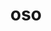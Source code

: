---
title: oso
description: >-
  Oso is an authorization tool that can be deployed either as framework leveraging its open-source library or as a cloud SaaS leveraging its authorization as a service offering. Its policy engine for authorization represents security as code so developers can express security as a natural extension of their applications.
opinion: >-
  It has the following strengths:
  
  - They have libraries for multiple languages 

  - It is very easy to setup

  - The policies are agnostic from the programming language

  - The community is very active and founders are very involved via their slack channel and also very responsive on github issues

  - Supports both RBAC and Attribute-Based Authorization modesl

  - It offers authorization solution for multi-tenant boundaries isolation
  

  It has the following weaknesses:

  - Learning curve of its proprietary [polar language](https://docs.osohq.com/learn/polar-foundations.html) is steep


link: 
  - https://www.osohq.com/
ring: assess
quadrant: platforms
businessModel:
  - saas
  - open-source
projectIds:
  - capable-health
---